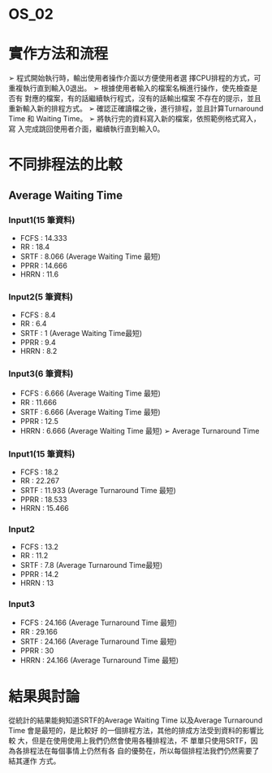 # OS_02

# 實作方法和流程 
➢ 程式開始執行時，輸出使用者操作介面以方便使用者選
擇CPU排程的方式，可重複執行直到輸入0退出。 
➢ 根據使用者輸入的檔案名稱進行操作，使先檢查是否有
對應的檔案，有的話繼續執行程式，沒有的話輸出檔案
不存在的提示，並且重新輸入新的排程方式。 
➢ 確認正確讀檔之後，進行排程，並且計算Turnaround 
Time 和 Waiting Time。 
➢ 將執行完的資料寫入新的檔案，依照範例格式寫入，寫
入完成跳回使用者介面，繼續執行直到輸入0。 

# 不同排程法的比較 
##  Average Waiting Time 
### Input1(15 筆資料) 
* FCFS : 14.333 
* RR : 18.4 
* SRTF : 8.066 (Average Waiting Time 最短) 
* PPRR : 14.666 
* HRRN : 11.6 
### Input2(5 筆資料) 
* FCFS : 8.4 
* RR : 6.4 
* SRTF : 1 (Average Waiting Time最短) 
* PPRR : 9.4 
* HRRN : 8.2 
### Input3(6 筆資料) 
* FCFS : 6.666 (Average Waiting Time 最短) 
* RR : 11.666 
* SRTF : 6.666 (Average Waiting Time 最短) 
* PPRR : 12.5 
* HRRN : 6.666 (Average Waiting Time 最短) 
➢ Average Turnaround Time 
### Input1(15 筆資料) 
* FCFS : 18.2 
* RR : 22.267 
* SRTF : 11.933 (Average Turnaround Time 最短) 
* PPRR : 18.533 
* HRRN : 15.466 
### Input2 
* FCFS : 13.2 
* RR : 11.2 
* SRTF : 7.8 (Average Turnaround Time最短) 
* PPRR : 14.2 
* HRRN : 13 
### Input3 
* FCFS : 24.166 (Average Turnaround Time 最短) 
* RR : 29.166 
* SRTF : 24.166 (Average Turnaround Time 最短) 
* PPRR : 30 
* HRRN : 24.166 (Average Turnaround Time 最短) 

# 結果與討論 
從統計的結果能夠知道SRTF的Average Waiting Time
以及Average Turnaround Time 會是最短的，是比較好
的一個排程方法，其他的排成方法受到資料的影響比較
大，但是在使用使用上我們仍然會使用各種排程法，不
單單只使用SRTF，因為各排程法在每個事情上仍然有各
自的優勢在，所以每個排程法我們仍然需要了結其運作
方式。 
